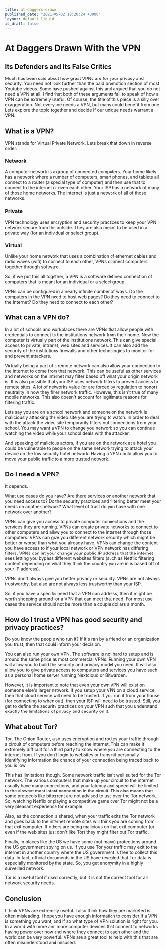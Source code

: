 ```yaml
---
title: at-daggers-drawn
published_date: "2021-05-02 18:20:24 +0000"
layout: default.liquid
is_draft: false
---
```

# At Daggers Drawn With the VPN
## Its Defenders and Its False Critics

Much has been said about how great VPNs are for your privacy and security.
You need not look further than the paid promotion section of most Youtube videos.
Some have pushed against this and argued that you do not need a VPN at all.
I find that both of these arguments fail to speak of how a VPN can be extremely useful.
Of course, the title of this piece is a silly over exaggeration.
Not everyone needs a VPN, but many could benefit from one.
Lets explore the topic together and decide if our unique needs warrant a VPN.

## What is a VPN?

VPN stands for Virtual Private Network.
Lets break that down in reverse order:

### Network
A computer network is a group of connected computers.
Your home likely has a network where a number of computers, smart phones, and tablets all connect to a router (a special type of computer) and then use that to connect to the internet or even each other.
Your ISP has a network of many of those home networks.
The internet is just a network of all of those networks.

### Private
VPN technology uses encryption and security practices to keep your VPN network secure from the outside.
They are also meant to be used in a private way (for an individual or select group).

### Virtual
Unlike your home network that uses a combination of ethernet cables and radio waves (wifi) to connect to each other, VPNs connect computers together through software.

So, if we put this all together, a VPN is a software defined connection of computers that is meant for an individual or a select group.

VPNs can be configured in a nearly infinite number of ways. Do the computers in the VPN need to host web pages? Do they need to connect to the Internet? Do they need to connect to each other?

## What can a VPN do?

In a lot of schools and workplaces there are VPNs that allow people with credentials to connect to the institutions network from their home.
Now the computer is virtually part of the institutions network. This can give special access to private, intranet, web sites and services. It can also add the security of the institutions firewalls and other technologies to monitor for and prevent attackers.

Virtually being a part of a remote network can also allow your connection to the internet to come from that network.
This can be useful as other services and networks on the internet may filter based off what your origin network is.
It is also possible that your ISP uses network filters to prevent access to remote sites. A lot of networks value (or are forced by regulation to honor) neutrality in how they filter network traffic.
However, this isn't true of many mobile networks. This also doesn't account for legitimate reasons for filtering traffic.

Lets say you are on a school network and someone on the network is maliciously attacking the video site you are trying to watch.
In order to deal with the attack the video site temporarily filters out connections from your school. You may want a VPN to change you network so you can continue watching the video while your school deals with the attacker.

And speaking of malicious actors, if you are on the network at a hotel you could be vulnerable to people on the same network trying to attack your device on the low security hotel network. Having a VPN could allow you to move your public traffic to a more trusted network.

## Do I need a VPN?

It depends.

What use cases do you have? Are there services on another network that you need access to?
Do the security practices and filtering better meet your needs on another network?
What level of trust do you have with one network over another?

VPNs can give you access to private computer connections and the services they are running.
VPNs can create private networks to connect to other computers and allow you to connect to the internet through those computers.
VPNs can give you different network security which might be better or worse than what you already have.
VPNs can change the content you have access to if your local network or VPN network has differing filters.
VPNs can let your change your public IP address that the internet sees letting you bypass different websites filters (such as Netflix filtering content depending on what they think the country you are in is based off of your IP address).

VPNs don't always give you better privacy or security.
VPNs are not always trustworthy, but also are not always less trustworthy than your ISP.

So, if you have a specific need that a VPN can address, then it might be worth shopping around for a VPN that can meet that need.
For most use cases the service should not be more than a couple dollars a month.

## How do I trust a VPN has good security and privacy practices?

Do you know the people who run it? If it's ran by a friend or an organization you trust, then that could inform your decision.

You can also run your own VPN. The software is not hard to setup and is around the same price as most commercial VPNs.
Running your own VPN will allow you to build the security and privacy model you need.
It will also allow you to give private access to computers and services you have such as a personal home server running Nextcloud or Bitwarden.

However, it is important to note that even your own VPN will exist on someone else's larger network. If you setup your VPN on a cloud service, then that cloud service will need to be trusted.
If you run it from your house (for connecting to when out), then your ISP will need to be trusted. Still, you get to define the security practices on your VPN such that you understand exactly the limitations of privacy and security on it.

## What about Tor?

Tor, The Onion Router, also uses encryption and routes your traffic through a circuit of computers before reaching the internet.
This can make it extremely difficult for a third party to know where you are connecting to the internet from.
If you don't login to websites or transmit personally identifying information the chance of your connection being traced back to you is low.

This has limitations though. Some network traffic isn't well suited for the Tor network.
The various computers that make up your circuit to the internet usually have many connections, and your latency and speed will be limited to the slowest most latent connection in the circuit.
This also means that some protocols like bittorrent are not advised to use over the Tor network.
So, watching Netflix or playing a competitive game over Tor might not be a very pleasant experience for example.

Also, as the connection is shared, when your traffic exits the Tor network and goes back to the internet remote sites will think you are coming from that exit computer.
If others are being malicious on that exit computer (or even if the web sites just don't like Tor) they might filter out Tor traffic.

Finally, in places like the US we have some (not many) protections around the US government spying on us.
If you use Tor your traffic may exit to the internet in another country where the US government is free to collect this data.
In fact, official documents in the US have revealed that Tor data is especially monitored by the state.
So, you get anonymity in a highly surveilled network.

Tor is a useful tool if used correctly, but it is not the correct tool for all network security needs.

## Conclusion

I think VPNs are extremely useful. I also think how they are marketed is often misleading.
I hope you have enough information to consider if a VPN is something you want, and if so what type of VPN solution is right for you.
In a world with more and more computer devices that connect to networks having power over how and where they connect to each other and the world can be very powerful. VPNs are a great tool to help with this that are often misunderstood and misused.
